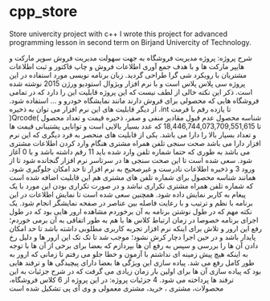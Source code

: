 # cpp_store
Store univercity project with c++
I wrote this project for advanced programming lesson in second term on Birjand Univercity of Technology.

شرح پروژه:
پروژه مدیریت فروشگاه به جهت سهولت مدیریت فروش
سوپر مارکت و هایپر مارکت ها و با هدف جمع آوری
اطلاعات فروش و چاپ فاکتور و ثبت اطلاعات مشتریان
با رویکرد شی گرا طراحی گردید.
زبان برنامه نویسی مورد استفاده در این پروژه سی
پلاس پلاس است و با نرم افزار ویژوال استودیو ورژن
2015 نوشته شده است.
ذکر این نکته خالی از لطف نیست که این پروژه قابلیت
این را دارد که در تمامی فروشگاه هایی که محصولی
برای فروش دارند مانند نمایشگاه خودرو و ... استفاده
شود.
از دیگر قابلیت های این نرم افزار می توان به ذخیره
،int تا یازده رقم با فرمت )Qrcode( شناسه محصول
عدم قبول مقادیر منفی و صفر، ذخیره قیمت و تعداد
محصول تا 18,446,744,073,709,551,615 که عدد
بسیار بالایی است و توانایی پشتیبانی قیمت ها و
تعداد بسیار بالا را دارا می باشد.
یکی از قابلیت های منحصر به فرد دیگری که این نرم
افزار دارا می باشد صحت سنجی تلفن همراه مشتری
هنگام وارد کردن اطلاعات مشتری می باشد به طوری
که حتما شماره تلفن وارد شده باید 11 رقم داشته
باشد و با 0 آغاز شود. سعی شده است تا این صحت
سنجی ها در سرتاسر نرم افزار گنجانده شود تا از ورود
3
و ذخیره اطلاعات نادرست و غیرصحیح به نرم افزار تا حد
امکان جلوگیری شود.
همانند شناسه محصول برای شماره تلفن های
مشتری هم این قابلیت اضافه شده است که شماره
تلفن همراه مشتری تکراری نباشد و در صورت تکراری
بودن این مورد با یک پیغام به کاربر نمایش داده شود.
همچنین سعی شده است تا نمایش اطلاعات در این
برنامه با نظم و ترتیب و با رعایت فاصله بین عناصر در
صفحه نمایشگر انجام شود.
یک نکته مهم که در طول نوشتن برنامه به آن برخوردم
مشاهده ارور هایی بود که در طول اجرای برنامه خصوصا
در زمان ارتباط کلاس ها با هم به طور اتفاقی به آن
برمی خوردم؛ رفع این ارور و تلاش برای اینکه نرم افزار
تجربه کاربری مطلوبی داشته باشد تا حد امکان پایدار
باشد و در حین اجرا دچار کرش نشود؛ موجب شد تا تک
تک این ارور ها و دلیل رخ دادن آن ها را بررسی و سپس
به رفع آن ها بپردازم که بعضا برای برخی از آن ها با
توجه به اینکه هیچ پیش زمینه ای نداشتم با آزمون و
خطا جلو می رفتم تا زمانی که ارور به طور کامل رفع
می شد.
پیاده سازی این ویژگی ها بعضا دارای پیچیدگی ها و
ترفند هایی بود که پیاده سازی آن ها برای اولین بار
زمان زیادی می گرفت که در شرح جزئیات به این ترفند
ها پرداخته می شود.
4
جزئیات پروژه:
در این پروژه از 6 کلاس فروشگاه، محصولات، مشتری ،
خرید، مشتری معمولی و وی آی پی تشکیل شده
است
